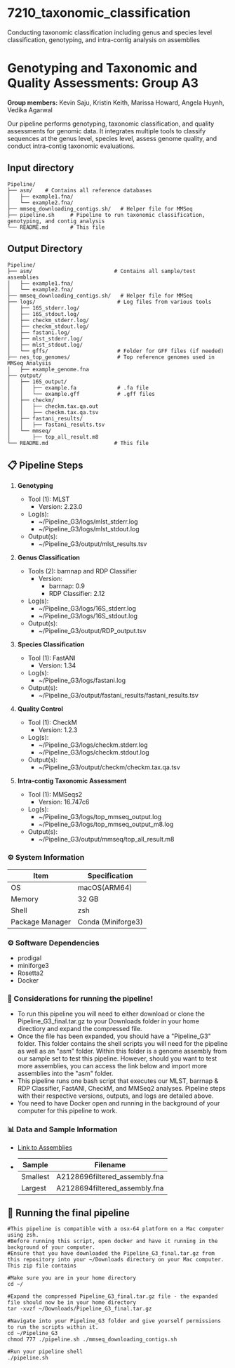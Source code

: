 # 7210_taxonomic_classification
Conducting taxonomic classification including genus and species level classification, genotyping, and intra-contig analysis on assemblies
# Genotyping and Taxonomic and Quality Assessments: Group A3
**Group members:** Kevin Saju, Kristin Keith, Marissa Howard, Angela Huynh, Vedika Agarwal

Our pipeline performs genotyping, taxonomic classification, and quality assessments for genomic data. It integrates multiple tools to classify sequences at the genus level, species level, assess genome quality, and conduct intra-contig taxonomic evaluations.

## Input directory
```
Pipeline/
├── asm/    # Contains all reference databases
│   ├── example1.fna/
│   └── example2.fna/
├── mmseq_downloading_contigs.sh/   # Helper file for MMSeq
├── pipeline.sh     # Pipeline to run taxonomic classification, genotyping, and contig analysis
└── README.md       # This file
```

## Output Directory
```
Pipeline/
├── asm/                          # Contains all sample/test assemblies
│   ├── example1.fna/
│   └── example2.fna/
├── mmseq_downloading_contigs.sh/   # Helper file for MMSeq
├── logs/                          # Log files from various tools
│   ├── 16S_stderr.log/
│   ├── 16S_stdout.log/
│   ├── checkm_stderr.log/   
│   ├── checkm_stdout.log/
│   ├── fastani.log/
│   ├── mlst_stderr.log/
│   ├── mlst_stdout.log/
│   └── gffs/                      # Folder for GFF files (if needed)
├── nes_top_genomes/               # Top reference genomes used in MMSeq Analysis
│   ├── example_genome.fna   
├── output/
│   ├── 16S_output/
│   │   ├── example.fa             # .fa file
│   │   └── example.gff            # .gff files
│   ├── checkm/
│   │   ├── checkm.tax.qa.out
│   │   ├── checkm.tax.qa.tsv
│   ├── fastani_results/
│   │   ├── fastani_results.tsv
│   └── mmseq/
│       ├── top_all_result.m8
└── README.md                     # This file

```
## 📋 Pipeline Steps

1. **Genotyping**
   - Tool (1): MLST
     - Version: 2.23.0
   - Log(s):
     - ~/Pipeline_G3/logs/mlst_stderr.log
     - ~/Pipeline_G3/logs/mlst_stdout.log
   - Output(s):
     - ~/Pipeline_G3/output/mlst_results.tsv
       
2. **Genus Classification**
   - Tools (2): barnnap and RDP Classifier
     - Version:
        - barrnap: 0.9
        - RDP Classifier: 2.12
   - Log(s):
     - ~/Pipeline_G3/logs/16S_stderr.log
     - ~/Pipeline_G3/logs/16S_stdout.log
   - Output(s):
      - ~/Pipeline_G3/output/RDP_output.tsv
     
3. **Species Classification**
   - Tool (1): FastANI
     - Version: 1.34
   - Log(s):
     - ~/Pipeline_G3/logs/fastani.log
   - Output(s):
      - ~/Pipeline_G3/output/fastani_results/fastani_results.tsv

4. **Quality Control**
   - Tool (1): CheckM
     - Version: 1.2.3
   - Log(s):
     - ~/Pipeline_G3/logs/checkm.stderr.log
     - ~/Pipeline_G3/logs/checkm.stdout.log
   - Output(s):
      - ~/Pipeline_G3/output/checkm/checkm.tax.qa.tsv
     
5. **Intra-contig Taxonomic Assessment**
   - Tool (1): MMSeqs2
     - Version: 16.747c6
   - Log(s):
     - ~/Pipeline_G3/logs/top_mmseq_output.log
     - ~/Pipeline_G3/logs/top_mmseq_output_m8.log
   - Output(s):
      - ~/Pipeline_G3/output/mmseq/top_all_result.m8

### ⚙️ System Information
| Item | Specification |
|---|---|
| OS | macOS(ARM64) |
| Memory | 32 GB |
| Shell | zsh |
| Package Manager | Conda (Miniforge3) |

### ⚙️ Software Dependencies
* prodigal
* miniforge3
* Rosetta2
* Docker


### 🧬 Considerations for running the pipeline!
* To run this pipeline you will need to either download or clone the Pipeline_G3_final.tar.gz to your Downloads folder in your home directiory and expand the compressed file.
* Once the file has been expanded, you should have a "Pipeline_G3" folder. This folder contains the shell scripts you will need for the pipeline as well as an "asm" folder. Within this folder is a genome assembly from our sample set to test this pipeline. However, should you want to test more assemblies, you can access the link below and import more assemblies into the "asm" folder.
* This pipeline runs one bash script that executes our MLST, barrnap & RDP Classifier, FastANI, CheckM, and MMSeq2 analyses. Pipeline steps with their respective versions, outputs, and logs are detailed above.
* You need to have Docker open and running in the background of your computer for this pipeline to work.


### 📊 Data and Sample Information
* [Link to Assemblies](https://gtvault.sharepoint.com/:f:/s/TeamABIOL7210Spring2025/Erh9u1iPGNFFow3mSgCIbBsBLuvKnvCIKsVzFUNNHI97Yw?e=vSHnzm)
* | Sample | Filename |
   |---|---|
   | Smallest | A2128696filtered_assembly.fna |
   | Largest | A2128694filtered_assembly.fna |

## 🧬 Running the final pipeline
```
#This pipeline is compatible with a osx-64 platform on a Mac computer using zsh.
#Before running this script, open docker and have it running in the background of your computer.
#Ensure that you have downloaded the Pipeline_G3_final.tar.gz from this repository into your ~/Downloads directory on your Mac computer. This zip file contains 

#Make sure you are in your home directory
cd ~/

#Expand the compressed Pipeline_G3_final.tar.gz file - the expanded file should now be in your home directory
tar -xvzf ~/Downloads/Pipeline_G3_final.tar.gz

#Navigate into your Pipeline_G3 folder and give yourself permissions to run the scripts within it.
cd ~/Pipeline_G3
chmod 777 ./pipeline.sh ./mmseq_downloading_contigs.sh

#Run your pipeline shell
./pipeline.sh

```

